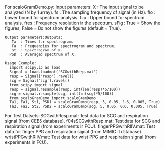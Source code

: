 For scaloGramDemo.py:
Input parameters:
        X  : The input signal to be analyzed (N by 1 array).
       fs  : The sampling frequency of signal (in Hz).
       flo  : Lower bound for spectrum analysis.
      fup  : Upper bound for spectrum analysis.
     fres  : Frequency resolution in the spectrum.
     sFig  : True = Show the figures, False = Do not show the figures
             (default = True).

    Output parameters:Outputs:
       Ta  : Times for spectrogram.
       Fa  : Frequencies for spectrogram and spectrum.
       St  : Spectrogram of X.
      PSD  : Averaged spectrum of X.

    Usage Example:
      import scipy.io as load
      Signal = load.loadmat('SCGwithResp.mat')
      resp = Signal['resp'].ravel()
      scg = Signal['scg'].ravel()
      from scipy import signal
      resp = signal.resample(resp, int(len(resp)*5/100))
      scg = signal.resample(scg, int(len(scg)*5/100))
      from scaloGramDemo import scaloGramDemo
      Ta1, Fa1, St1, PSD1 = scaloGramDemo(resp, 5, 0.05, 0.6, 0.005, True)
      Ta2, Fa2, St2, PSD2 = scaloGramDemo(scg, 5, 0.05, 0.6, 0.005, True)

For Test Datsets:
SCGwithResp.mat: Test data for SCG and respiration signal (from CEBS database).
f04sSCGwithResp.mat: Test data for SCG and respiration signal (from experiments in FCU).
fingerPPGwithRIIV.mat: Test data for finger PPG and respiration signal (from MIMIC II database).
wristPPGwithRIIV.mat: Test data for wrist PPG and respiration signal (from experiments in FCU). 
